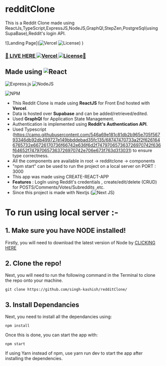 # redditClone
This is a Reddit Clone made using ReactJs,TypeScript,ExpressJS,NodeJS,GraphQl,StepZen,PostgreSql(using SupaBase),Reddit's login API.


![Landing Page](![Vercel](http://therealsujitk-vercel-badge.vercel.app/?app=therealsujitk-vercel-badge) ![License](https://img.shields.io/badge/license-MIT-blue))
)

### <a href="https://reddit-clone-2-singh-kashish.vercel.app/" target="\_blank" rel="noopener noreferrer">🚀 LIVE HERE ![Vercel](http://therealsujitk-vercel-badge.vercel.app/?app=therealsujitk-vercel-badge) ![License](https://img.shields.io/badge/license-MIT-blue)🚀</a>

## Made using ![React](https://img.shields.io/badge/react-%2320232a.svg?style=for-the-badge&logo=react&logoColor=%2361DAFB)

![Express.js](https://img.shields.io/badge/express.js-%23404d59.svg?style=for-the-badge&logo=express&logoColor=%2361DAFB)
![NodeJS](https://img.shields.io/badge/node.js-%2343853D.svg?style=for-the-badge&logo=node.js&logoColor=white)

![NPM](https://img.shields.io/badge/NPM-%23000000.svg?style=for-the-badge&logo=npm&logoColor=white)

- This Reddit Clone is made using **ReactJS** for Front End hosted with **Vercel**.
- Data is hosted over **Supabase** and can be added/retrieved/edited.
- Used **GraphQl** for Application State Management.
- Authentication is implemented using **Reddit's Authentication API**.
- Used Typescript (https://camo.githubusercontent.com/546a69e181c81db2b965e705f56793346db92db499727e149bbddebad35fc135/68747470733a2f2f6261646765732e66726170736f66742e636f6d2f747970657363726970742f636f64652f747970657363726970742e706e673f763d313031) to ensure type correctness.
- All the components are available in root -> redditclone -> components
- "npm start" can be used to run the project on a local server on PORT : 3000
- This app was made using CREATE-REACT-APP
- **Features** : LogIn using Reddit's credentials , create/edit/delete (CRUD) for POSTS/Comments/Votes/Subreddits ,etc.
- Since this project is made with Nextjs (![Next JS](https://img.shields.io/badge/Next-black?style=for-the-badge&logo=next.js&logoColor=white))

# To run using local server :-

## 1. Make sure you have NODE installed!

Firstly, you will need to download the latest version of Node by <a href="https://nodejs.org/en/download/">CLICKING HERE</a>

## 2. Clone the repo!

Next, you will need to run the following command in the Terminal to clone the repo onto your machine.

`git clone https://github.com/singh-kashish/redditClone/`

## 3. Install Dependancies

Next, you need to install all the dependancies using:

`npm install`

Once this is done, you can start the app with:

`npm start`

If using Yarn instead of npm, use yarn run dev to start the app after installing the dependencies.
